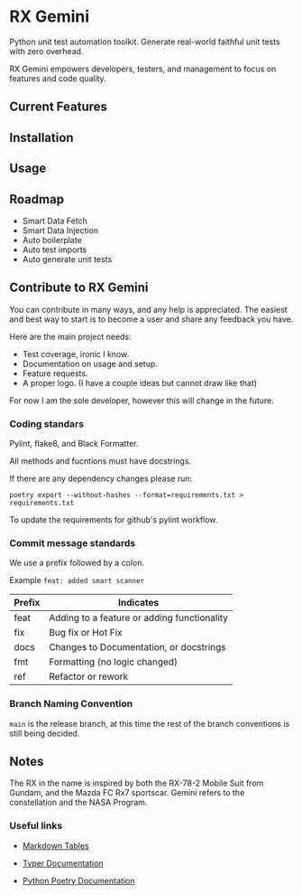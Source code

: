 # RX Gemini

Python unit test automation toolkit. Generate real-world faithful unit tests with zero overhead.

RX Gemini empowers developers, testers, and management to focus on features and code quality.

## Current Features

## Installation

## Usage

## Roadmap

- Smart Data Fetch
- Smart Data Injection
- Auto boilerplate
- Auto test imports
- Auto generate unit tests

## Contribute to RX Gemini

You can contribute in many ways, and any help is appreciated. The easiest and best way to start is to become a user and share any feedback you have.

Here are the main project needs:

- Test coverage, ironic I know.
- Documentation on usage and setup.
- Feature requests.
- A proper logo. (I have a couple ideas but cannot draw like that)

For now I am the sole developer, however this will change in the future.

### Coding standars

Pylint, flake8, and Black Formatter.

All methods and fucntions must have docstrings.

If there are any dependency changes please run:

`poetry export --without-hashes --format=requirements.txt > requirements.txt`

To update the requirements for github's pylint workflow.

### Commit message standards

We use a prefix followed by a colon.

Example `feat: added smart scanner`

| Prefix | Indicates                                   |
|--------|---------------------------------------------|
| feat   | Adding to a feature or adding functionality |
| fix    | Bug fix or Hot Fix                          |
| docs   | Changes to Documentation, or docstrings     |
| fmt    | Formatting (no logic changed)               |
| ref    | Refactor or rework                          |

### Branch Naming Convention

`main` is the release branch, at this time the rest of the branch conventions is still being decided.

## Notes

The RX in the name is inspired by both the RX-78-2 Mobile Suit from Gundam, and the Mazda FC Rx7 sportscar.
Gemini refers to the constellation and the NASA Program.

### Useful links

- [Markdown Tables](https://www.tablesgenerator.com/markdown_tables#)

- [Typer Documentation](https://typer.tiangolo.com/)

- [Python Poetry Documentation](https://python-poetry.org/docs/)

